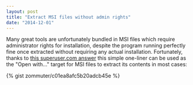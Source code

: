 ```yaml
---
layout: post
title: "Extract MSI files without admin rights"
date: "2014-12-01"
---
```


Many great tools are unfortunately bundled in MSI files which require administrator rights for installation, despite the program running perfectly fine once extracted without requiring any actual installation. Fortunately, thanks to [this superuser.com answer](http://superuser.com/a/307679/35237) this simple one-liner can be used as the "Open with..." target for MSI files to extract its contents in most cases:

{% gist zommuter/c01ea8afc5b20adcb45e %}
